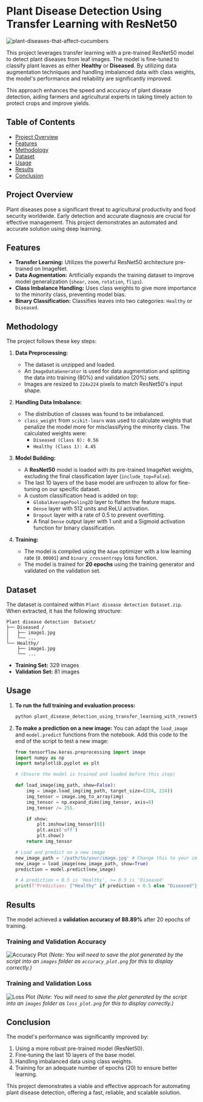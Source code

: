 # Plant Disease Detection Using Transfer Learning with ResNet50

![![plant-diseases-that-affect-cucumbers](https://github.com/user-attachments/assets/a2329f74-14f0-4504-8a2a-8e4a314be8cf)
](https://github.com/CydexCode/Plant_Disease_Detection_Using_Transfer_Learning_with_ResNet50/raw/main/Plant-disease-classifier-with-ai-blog-banner.jpg)

This project leverages transfer learning with a pre-trained ResNet50 model to detect plant diseases from leaf images. The model is fine-tuned to classify plant leaves as either **Healthy** or **Diseased**. By utilizing data augmentation techniques and handling imbalanced data with class weights, the model's performance and reliability are significantly improved.

This approach enhances the speed and accuracy of plant disease detection, aiding farmers and agricultural experts in taking timely action to protect crops and improve yields.

## Table of Contents
- [Project Overview](#project-overview)
- [Features](#features)
- [Methodology](#methodology)
- [Dataset](#dataset)
- [Usage](#usage)
- [Results](#results)
- [Conclusion](#conclusion)

## Project Overview
Plant diseases pose a significant threat to agricultural productivity and food security worldwide. Early detection and accurate diagnosis are crucial for effective management. This project demonstrates an automated and accurate solution using deep learning.

## Features
- **Transfer Learning:** Utilizes the powerful ResNet50 architecture pre-trained on ImageNet.
- **Data Augmentation:** Artificially expands the training dataset to improve model generalization (`shear`, `zoom`, `rotation`, `flips`).
- **Class Imbalance Handling:** Uses class weights to give more importance to the minority class, preventing model bias.
- **Binary Classification:** Classifies leaves into two categories: `Healthy` or `Diseased`.

## Methodology

The project follows these key steps:

1.  **Data Preprocessing:**
    * The dataset is unzipped and loaded.
    * An `ImageDataGenerator` is used for data augmentation and splitting the data into training (80%) and validation (20%) sets.
    * Images are resized to `224x224` pixels to match ResNet50's input shape.

2.  **Handling Data Imbalance:**
    * The distribution of classes was found to be imbalanced.
    * `class_weight` from `scikit-learn` was used to calculate weights that penalize the model more for misclassifying the minority class. The calculated weights were:
        - `Diseased (Class 0): 0.56`
        - `Healthy (Class 1): 4.45`

3.  **Model Building:**
    * A **ResNet50** model is loaded with its pre-trained ImageNet weights, excluding the final classification layer (`include_top=False`).
    * The last 10 layers of the base model are unfrozen to allow for fine-tuning on our specific dataset.
    * A custom classification head is added on top:
        - `GlobalAveragePooling2D` layer to flatten the feature maps.
        - `Dense` layer with 512 units and ReLU activation.
        - `Dropout` layer with a rate of 0.5 to prevent overfitting.
        - A final `Dense` output layer with 1 unit and a Sigmoid activation function for binary classification.

4.  **Training:**
    * The model is compiled using the `Adam` optimizer with a low learning rate (`0.00001`) and `binary_crossentropy` loss function.
    * The model is trained for **20 epochs** using the training generator and validated on the validation set.

## Dataset
The dataset is contained within `Plant disease detection Dataset.zip`. When extracted, it has the following structure:

```
Plant disease detection  Dataset/
├── Diseased /
│   ├── image1.jpg
│   └── ...
└── Healthy/
    ├── image1.jpg
    └── ...
```
- **Training Set:** 329 images
- **Validation Set:** 81 images

## Usage

1.  **To run the full training and evaluation process:**
    ```bash
    python plant_disease_detection_using_transfer_learning_with_resnet50.py
    ```

2.  **To make a prediction on a new image:**
    You can adapt the `load_image` and `model.predict` functions from the notebook. Add this code to the end of the script to test a new image:

    ```python
    from tensorflow.keras.preprocessing import image
    import numpy as np
    import matplotlib.pyplot as plt

    # (Ensure the model is trained and loaded before this step)

    def load_image(img_path, show=False):
        img = image.load_img(img_path, target_size=(224, 224))
        img_tensor = image.img_to_array(img)
        img_tensor = np.expand_dims(img_tensor, axis=0)
        img_tensor /= 255.

        if show:
            plt.imshow(img_tensor[0])
            plt.axis('off')
            plt.show()
        return img_tensor

    # Load and predict on a new image
    new_image_path = '/path/to/your/image.jpg' # Change this to your image path
    new_image = load_image(new_image_path, show=True)
    prediction = model.predict(new_image)

    # A prediction < 0.5 is 'Healthy', >= 0.5 is 'Diseased'
    print(f'Prediction: {"Healthy" if prediction < 0.5 else "Diseased"}')
    ```

## Results
The model achieved a **validation accuracy of 88.89%** after 20 epochs of training.

### Training and Validation Accuracy
![Accuracy Plot](images/accuracy_plot.png) 
*(Note: You will need to save the plot generated by the script into an `images` folder as `accuracy_plot.png` for this to display correctly.)*

### Training and Validation Loss
![Loss Plot](images/loss_plot.png)
*(Note: You will need to save the plot generated by the script into an `images` folder as `loss_plot.png` for this to display correctly.)*

## Conclusion
The model's performance was significantly improved by:
1.  Using a more robust pre-trained model (ResNet50).
2.  Fine-tuning the last 10 layers of the base model.
3.  Handling imbalanced data using class weights.
4.  Training for an adequate number of epochs (20) to ensure better learning.

This project demonstrates a viable and effective approach for automating plant disease detection, offering a fast, reliable, and scalable solution.
